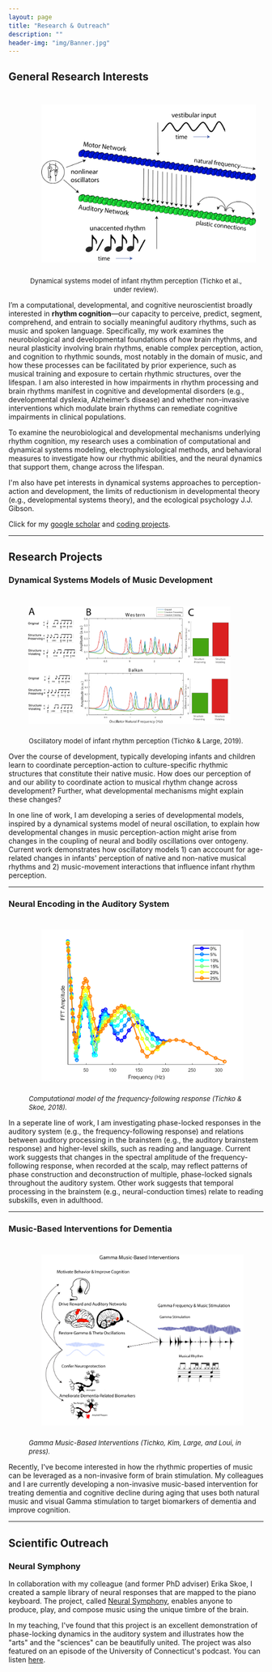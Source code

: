 ```yaml
---
layout: page
title: "Research & Outreach"
description: ""
header-img: "img/Banner.jpg"
---
```


## General Research Interests

<center><figure>
        <img src="/img/PhillipsSilver_Network.png" alt="Rhythm Model" width="500" hspace="25" vspace="25" />
        <figcaption>
                <font size="2">Dynamical systems model of infant rhythm perception (Tichko et al., under review).</font>
        </figcaption>
</figure></center>

I’m a computational, developmental, and cognitive neuroscientist broadly interested in **rhythm cognition**—our capacity to perceive, predict, segment, comprehend, and entrain to socially meaningful auditory rhythms, such as music and spoken language. Specifically, my work examines the neurobiological and developmental foundations of how brain rhythms, and neural plasticity involving brain rhythms, enable complex perception, action, and cognition to rhythmic sounds, most notably in the domain of music, and how these processes can be facilitated by prior experience, such as musical training and exposure to certain rhythmic structures, over the lifespan. I am also interested in how impairments in rhythm processing and brain rhythms manifest in cognitive and developmental disorders (e.g., developmental dyslexia, Alzheimer’s disease) and whether non-invasive interventions which modulate brain rhythms can remediate cognitive impairments in clinical populations. 

To examine the neurobiological and developmental mechanisms underlying rhythm cognition, my research uses a combination of computational and dynamical systems modeling, electrophysiological methods, and behavioral measures to investigate how our rhythmic abilities, and the neural dynamics that support them, change across the lifespan.

I'm also have pet interests in dynamical systems approaches to perception-action and development, the limits of reductionism in developmental theory (e.g., developmental systems theory), and the ecological psychology J.J. Gibson.

Click for my [google scholar](https://scholar.google.com/citations?user=HYUPaSIAAAAJ&hl=en&authuser=1) and [coding projects](https://github.com/ptichko). 
___

## Research Projects

### Dynamical Systems Models of Music Development

<div class="left_figure"><figure>
        <img src="/img/TichkoLarge2019.png" alt="Tichko and Large 2019" style="float: right" width="400" hspace="25" vspace="25" />
        <figcaption>
                <font size="2">Oscillatory model of infant rhythm perception (Tichko & Large, 2019).</font>
        </figcaption>
</figure></div>

Over the course of development, typically developing infants and children learn to coordinate perception-action to culture-specific rhythmic structures that constitute their native music. How does our perception of and our ability to coordinate action to musical rhythm change across development? Further, what developmental mechanisms might explain these changes?

In one line of work, I am developing a series of developmental models, inspired by a dynamical systems model of neural oscillation, to explain how developmental changes in music perception-action might arise from changes in the coupling of neural and bodily oscillations over ontogeny. Current work demonstrates how oscillatory models 1) can acccount for age-related changes in infants' perception of native and non-native musical rhythms and 2) music-movement interactions that influence infant rhythm perception.

___

### Neural Encoding in the Auditory System

<div class="left_figure"><figure>
	<img src="/img/FFR_G5.png" alt="FFR Fine Structure Model" style="float: left" width="400" hspace="25" vspace="25" />
	<figcaption>
		<font size="2"><i>Computational model of the frequency-following response (Tichko & Skoe, 2018).</i></font>
	</figcaption>
</figure></div>

In a seperate line of work, I am investigating phase-locked responses in the auditory system (e.g., the frequency-following response) and relations between auditory processing in the brainstem (e.g., the auditory brainstem response) and higher-level skills, such as reading and language. Current work suggests that changes in the spectral amplitude of the frequency-following response, when recorded at the scalp, may reflect patterns of phase construction and deconstruction of multiple, phase-locked signals throughout the auditory system. Other work suggests that temporal processing in the brainstem (e.g., neural-conduction times) relate to reading subskills, even in adulthood. 

___

### Music-Based Interventions for Dementia

<div class="left_figure"><figure>
	<img src="/img/GammaMBIs.png" alt="Gamma Music-Based Interventions (Gamma-MBIs)" style="float: left" width="400" hspace="25" vspace="25" />
	<figcaption>
		<font size="2"><i>Gamma Music-Based Interventions (Tichko, Kim, Large, and Loui, in press).</i></font>
	</figcaption>
</figure></div>

Recently, I've become interested in how the rhythmic properties of music can be leveraged as a non-invasive form of brain stimulation. My colleagues and I are currently developing a non-invasive music-based intervention for treating dementia and cognitive decline during aging that uses both natural music and visual Gamma stimulation to target biomarkers of dementia and improve cognition.

___


## Scientific Outreach 

### Neural Symphony

In collaboration with my colleague (and former PhD adviser) Erika Skoe, I created a sample library of neural responses that are mapped to the piano keyboard. The project, called [Neural Symphony](https://skoelab.uconn.edu/neural-symphony/), enables anyone to produce, play, and compose music using the unique timbre of the brain. 

In my teaching, I've found that this project is an excellent demonstration of phase-locking dynamics in the auditory system and illustrates how the "arts" and the "sciences" can be beautifully united. The project was also featured on an episode of the University of Connecticut's podcast. You can listen [here](https://uconn.edu/uconn360-podcast/episode-3-play-us-a-song-youre-the-piano-brain/).

